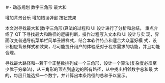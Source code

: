 ＃-
动态规划
数字三角形
最大和

增加背景音乐
增加错误弹窗
按钮效果

本文对寻找最大和(数字三角形)算法的过程和 UI 设计进行了分析和总结， 重点介绍了 QT 下寻找最大和路径的逻辑判断，操作过程写入文本和 UI 设计与实 现，界面改变普通导航菜单栏简单丑陋样式，结合本软件特点和适合大众喜好模 式，设计相应背景样式和效果，尽可能提升用户的体验感对于程序需求的功能，并且功能合理。

寻找最大路径和--若干个正整数排列成一个三角形，设计一个算法(复杂度必须至 少优于穷举法)，从三角形的顶点到底边的所有路径，从中找出相邻数字总和最 大的，每层只能选择一个数字，并计算出本条路径的总和予以显示。 
